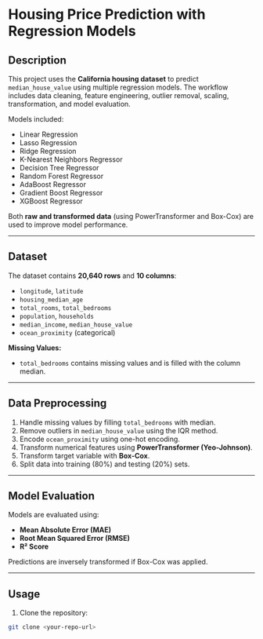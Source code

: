 # Housing Price Prediction with Regression Models

## Description
This project uses the **California housing dataset** to predict `median_house_value` using multiple regression models. The workflow includes data cleaning, feature engineering, outlier removal, scaling, transformation, and model evaluation.

Models included:

- Linear Regression  
- Lasso Regression  
- Ridge Regression  
- K-Nearest Neighbors Regressor  
- Decision Tree Regressor  
- Random Forest Regressor  
- AdaBoost Regressor  
- Gradient Boost Regressor  
- XGBoost Regressor  

Both **raw and transformed data** (using PowerTransformer and Box-Cox) are used to improve model performance.

---

## Dataset
The dataset contains **20,640 rows** and **10 columns**:

- `longitude`, `latitude`  
- `housing_median_age`  
- `total_rooms`, `total_bedrooms`  
- `population`, `households`  
- `median_income`, `median_house_value`  
- `ocean_proximity` (categorical)

**Missing Values:**  
- `total_bedrooms` contains missing values and is filled with the column median.

---

## Data Preprocessing
1. Handle missing values by filling `total_bedrooms` with median.  
2. Remove outliers in `median_house_value` using the IQR method.  
3. Encode `ocean_proximity` using one-hot encoding.  
4. Transform numerical features using **PowerTransformer (Yeo-Johnson)**.  
5. Transform target variable with **Box-Cox**.  
6. Split data into training (80%) and testing (20%) sets.

---

## Model Evaluation
Models are evaluated using:

- **Mean Absolute Error (MAE)**  
- **Root Mean Squared Error (RMSE)**  
- **R² Score**

Predictions are inversely transformed if Box-Cox was applied.

---

## Usage
1. Clone the repository:
```bash
git clone <your-repo-url>
